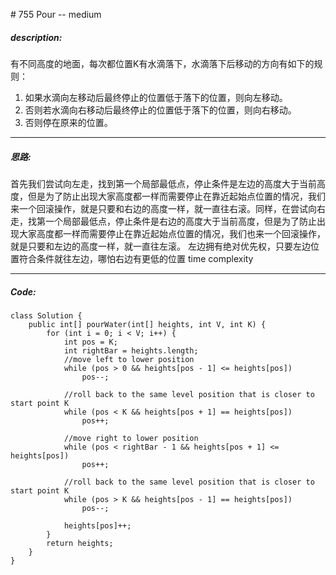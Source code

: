 \# 755 Pour -- medium
##### description:
有不同高度的地面，每次都位置K有水滴落下，水滴落下后移动的方向有如下的规则：
1. 如果水滴向左移动后最终停止的位置低于落下的位置，则向左移动。
2. 否则若水滴向右移动后最终停止的位置低于落下的位置，则向右移动。
3. 否则停在原来的位置。
****************
##### 思路:
首先我们尝试向左走，找到第一个局部最低点，停止条件是左边的高度大于当前高度，但是为了防止出现大家高度都一样而需要停止在靠近起始点位置的情况，我们来一个回滚操作，就是只要和右边的高度一样，就一直往右滚。同样，在尝试向右走，找第一个局部最低点，停止条件是右边的高度大于当前高度，但是为了防止出现大家高度都一样而需要停止在靠近起始点位置的情况，我们也来一个回滚操作，就是只要和左边的高度一样，就一直往左滚。
左边拥有绝对优先权，只要左边位置符合条件就往左边，哪怕右边有更低的位置
time complexity
**********
##### Code:
```
class Solution {
    public int[] pourWater(int[] heights, int V, int K) {
        for (int i = 0; i < V; i++) {
            int pos = K;
            int rightBar = heights.length;
            //move left to lower position
            while (pos > 0 && heights[pos - 1] <= heights[pos])
                pos--;

            //roll back to the same level position that is closer to start point K
            while (pos < K && heights[pos + 1] == heights[pos])
                pos++;

            //move right to lower position
            while (pos < rightBar - 1 && heights[pos + 1] <= heights[pos])
                pos++;

            //roll back to the same level position that is closer to start point K
            while (pos > K && heights[pos - 1] == heights[pos])
                pos--;

            heights[pos]++;
        }
        return heights;
    }
}
```
